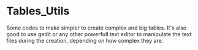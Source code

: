 # Tables_Utils
Some codes to make simpler to create complex and big tables. It's also good to use gedit or any other powerfull text editor to manipulate the text files during the creation, depending on how complex they are.
